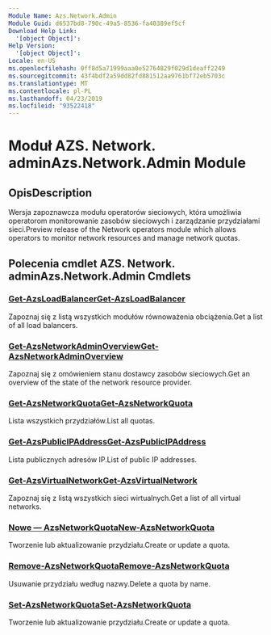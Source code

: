 ```yaml
---
Module Name: Azs.Network.Admin
Module Guid: d6537bd8-790c-49a5-8536-fa40389ef5cf
Download Help Link:
  '[object Object]': 
Help Version:
  '[object Object]': 
Locale: en-US
ms.openlocfilehash: 0ff8d5a71999aaa0e52764829f029d1deaff2249
ms.sourcegitcommit: 43f4bdf2a59dd82fd881512aa9761bf72eb5703c
ms.translationtype: MT
ms.contentlocale: pl-PL
ms.lasthandoff: 04/23/2019
ms.locfileid: "93522418"
---
```

# <span data-ttu-id="950db-101">Moduł AZS. Network. admin</span><span class="sxs-lookup"><span data-stu-id="950db-101">Azs.Network.Admin Module</span></span>
## <span data-ttu-id="950db-102">Opis</span><span class="sxs-lookup"><span data-stu-id="950db-102">Description</span></span>
<span data-ttu-id="950db-103">Wersja zapoznawcza modułu operatorów sieciowych, która umożliwia operatorom monitorowanie zasobów sieciowych i zarządzanie przydziałami sieci.</span><span class="sxs-lookup"><span data-stu-id="950db-103">Preview release of the Network operators module which allows operators to monitor network resources and manage network quotas.</span></span>

## <span data-ttu-id="950db-104">Polecenia cmdlet AZS. Network. admin</span><span class="sxs-lookup"><span data-stu-id="950db-104">Azs.Network.Admin Cmdlets</span></span>
### [<span data-ttu-id="950db-105">Get-AzsLoadBalancer</span><span class="sxs-lookup"><span data-stu-id="950db-105">Get-AzsLoadBalancer</span></span>](Get-AzsLoadBalancer.md)
<span data-ttu-id="950db-106">Zapoznaj się z listą wszystkich modułów równoważenia obciążenia.</span><span class="sxs-lookup"><span data-stu-id="950db-106">Get a list of all load balancers.</span></span>

### [<span data-ttu-id="950db-107">Get-AzsNetworkAdminOverview</span><span class="sxs-lookup"><span data-stu-id="950db-107">Get-AzsNetworkAdminOverview</span></span>](Get-AzsNetworkAdminOverview.md)
<span data-ttu-id="950db-108">Zapoznaj się z omówieniem stanu dostawcy zasobów sieciowych.</span><span class="sxs-lookup"><span data-stu-id="950db-108">Get an overview of the state of the network resource provider.</span></span>

### [<span data-ttu-id="950db-109">Get-AzsNetworkQuota</span><span class="sxs-lookup"><span data-stu-id="950db-109">Get-AzsNetworkQuota</span></span>](Get-AzsNetworkQuota.md)
<span data-ttu-id="950db-110">Lista wszystkich przydziałów.</span><span class="sxs-lookup"><span data-stu-id="950db-110">List all quotas.</span></span>

### [<span data-ttu-id="950db-111">Get-AzsPublicIPAddress</span><span class="sxs-lookup"><span data-stu-id="950db-111">Get-AzsPublicIPAddress</span></span>](Get-AzsPublicIPAddress.md)
<span data-ttu-id="950db-112">Lista publicznych adresów IP.</span><span class="sxs-lookup"><span data-stu-id="950db-112">List of public IP addresses.</span></span>

### [<span data-ttu-id="950db-113">Get-AzsVirtualNetwork</span><span class="sxs-lookup"><span data-stu-id="950db-113">Get-AzsVirtualNetwork</span></span>](Get-AzsVirtualNetwork.md)
<span data-ttu-id="950db-114">Zapoznaj się z listą wszystkich sieci wirtualnych.</span><span class="sxs-lookup"><span data-stu-id="950db-114">Get a list of all virtual networks.</span></span>

### [<span data-ttu-id="950db-115">Nowe — AzsNetworkQuota</span><span class="sxs-lookup"><span data-stu-id="950db-115">New-AzsNetworkQuota</span></span>](New-AzsNetworkQuota.md)
<span data-ttu-id="950db-116">Tworzenie lub aktualizowanie przydziału.</span><span class="sxs-lookup"><span data-stu-id="950db-116">Create or update a quota.</span></span>

### [<span data-ttu-id="950db-117">Remove-AzsNetworkQuota</span><span class="sxs-lookup"><span data-stu-id="950db-117">Remove-AzsNetworkQuota</span></span>](Remove-AzsNetworkQuota.md)
<span data-ttu-id="950db-118">Usuwanie przydziału według nazwy.</span><span class="sxs-lookup"><span data-stu-id="950db-118">Delete a quota by name.</span></span>

### [<span data-ttu-id="950db-119">Set-AzsNetworkQuota</span><span class="sxs-lookup"><span data-stu-id="950db-119">Set-AzsNetworkQuota</span></span>](Set-AzsNetworkQuota.md)
<span data-ttu-id="950db-120">Tworzenie lub aktualizowanie przydziału.</span><span class="sxs-lookup"><span data-stu-id="950db-120">Create or update a quota.</span></span>

